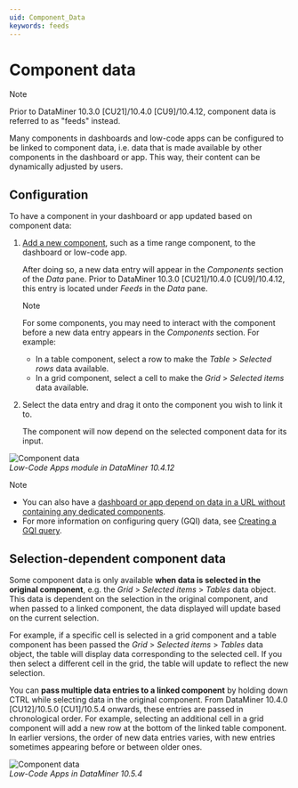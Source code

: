 ```yaml
---
uid: Component_Data
keywords: feeds
---
```


# Component data

> [!NOTE]
> Prior to DataMiner 10.3.0 [CU21]/10.4.0 [CU9]/10.4.12<!--RN 41141-->, component data is referred to as "feeds" instead.

Many components in dashboards and low-code apps can be configured to be linked to component data, i.e. data that is made available by other components in the dashboard or app. This way, their content can be dynamically adjusted by users.

## Configuration

To have a component in your dashboard or app updated based on component data:

1. [Add a new component](xref:Configuring_components), such as a time range component, to the dashboard or low-code app.

   After doing so, a new data entry will appear in the *Components* section of the *Data* pane. Prior to DataMiner 10.3.0 [CU21]/10.4.0 [CU9]/10.4.12<!--RN 41141-->, this entry is located under *Feeds* in the *Data* pane.

   > [!NOTE]
   > For some components, you may need to interact with the component before a new data entry appears in the *Components* section. For example:
   >
   > - In a table component, select a row to make the *Table* > *Selected rows* data available.
   > - In a grid component, select a cell to make the *Grid* > *Selected items* data available.

1. Select the data entry and drag it onto the component you wish to link it to.

   The component will now depend on the selected component data for its input.

![Component data](~/dataminer/images/Component_Data.gif)<br>*Low-Code Apps module in DataMiner 10.4.12*

> [!NOTE]
>
> - You can also have a [dashboard or app depend on data in a URL without containing any dedicated components](xref:URL_data).
> - For more information on configuring query (GQI) data, see [Creating a GQI query](xref:Creating_GQI_query).

## Selection-dependent component data

Some component data is only available **when data is selected in the original component**, e.g. the *Grid* > *Selected items* > *Tables* data object. This data is dependent on the selection in the original component, and when passed to a linked component, the data displayed will update based on the current selection.

For example, if a specific cell is selected in a grid component and a table component has been passed the *Grid* > *Selected items* > *Tables* data object, the table will display data corresponding to the selected cell. If you then select a different cell in the grid, the table will update to reflect the new selection.

You can **pass multiple data entries to a linked component** by holding down CTRL while selecting data in the original component. From DataMiner 10.4.0 [CU12]/10.5.0 [CU1]/10.5.4 onwards<!--RN 42163-->, these entries are passed in chronological order. For example, selecting an additional cell in a grid component will add a new row at the bottom of the linked table component. In earlier versions, the order of new data entries varies, with new entries sometimes appearing before or between older ones.

![Component data](~/dataminer/images/ComponentData.gif)<br>*Low-Code Apps in DataMiner 10.5.4*
